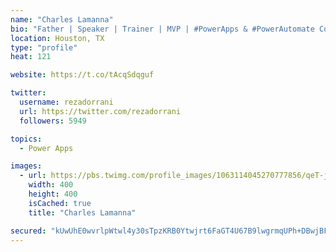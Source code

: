 ```yaml
---
name: "Charles Lamanna"
bio: "Father | Speaker | Trainer | MVP | #PowerApps & #PowerAutomate Community Super User | YouTuber Right-pointing triangle http://youtube.com/c/rezadorrani | Learn - Share - Clockwise rightwards and leftwards open circle arrows"
location: Houston, TX
type: "profile"
heat: 121

website: https://t.co/tAcqSdqguf

twitter:
  username: rezadorrani
  url: https://twitter.com/rezadorrani
  followers: 5949

topics:
  - Power Apps

images:
  - url: https://pbs.twimg.com/profile_images/1063114045270777856/qeT-jpWr_400x400.jpg
    width: 400
    height: 400
    isCached: true
    title: "Charles Lamanna"

secured: "kUwUhE0wvrlpWtwl4y30sTpzKRB0Ytwjrt6FaGT4U67B9lwgrmqUPh+DBwjBF/Vcg0nLloPa3Hyzv8SZNrPCgC28r9Cb5opUjoKKJ1kGSjakyai0e5KkcZQ6Ww3K6hLJwYzhpqEbOkeeJblb0wMk8osJ2lf1FzxtVivesif7QIHkmZW4YrC2VDYIyV8yPrcEKTwkJ8jCyC+nZPzDSzN7KbTMewYxNSvrOUJJ8WJnMPDK5rEZ/9sVRBT4vyeYXw72NHynA9RexkwCmQAf2DFYECGq/vnHiRUWXEz/E+nQ9zrtDbf6trZEqW3duRExzOyiPrpgGzcNqOcPoFbOAaJefTFh7XOY3FyfvPLGibNZ0IMIl0M3JV36cpb0/chLL46qxf7xcnbaX4fK/UTsisw89+C52Kw7idiKPQzjlruuBrU=;sKCAGwb9oaYVGK4s45Ai7g=="
---
```


